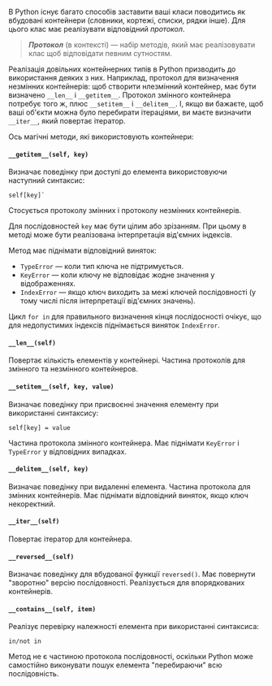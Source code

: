 В Python існує багато способів заставити ваші класи поводитись як вбудовані контейнери (словники, кортежі, списки, рядки інше). Для цього клас має реалізувати відповідний *протокол*.

> ***Протокол*** (в контексті) — набір методів, який має реалізовувати клас щоб відповідати певним сутностям.

Реалізація довільних контейнерних типів в Python призводить до використання деяких з них. Наприклад, протокол для визначення незмінних контейнерів: щоб створити нлезмінний контейнер, має бути визначено `__len__` і `__getitem__`. Протокол змінного контейнера потребує того ж, плюс `__setitem__` і `__delitem__`. І, якщо ви бажаєте, щоб ваші об'єкти можна було перебирати ітераціями, ви маєте визначити `__iter__`, який повертає ітератор. 

Ось магічні методи, які використовують контейнери:

#### `__getitem__(self, key)`

Визначає поведінку при доступі до елемента використовуючи наступний синтаксис: 

	self[key]`
	
Стосується протоколу змінних і протоколу незмінних контейнерів. 

Для послідовностей `key` має бути цілим або зрізанням. При цьому в методі може бути реалізована інтерпретація від'ємних індексів. 

Метод має піднімати відповідний виняток: 

- `TypeError` — коли тип ключа не підтримується.
- `KeyError` — коли ключу не відповідає жодне значення у відображеннях.
- `IndexError` — якщо ключ виходить за межі ключей послідовності (у тому числі після інтерпретації від'ємних значень).

Цикл `for in` для правильного визначення кінця послідосності очікує, що для недопустимих індексів піднімається виняток `IndexError`.

#### `__len__(self)`

Повертає кількість елементів у контейнері. Частина протоколів для змінного та незмінного  контейнеров.

#### `__setitem__(self, key, value)`

Визначає поведінку при присвоєнні значення елементу при використанні синтаксису:

	self[key] = value
	
Частина протокола змінного контейнера. Має піднімати `KeyError` і `TypeError` у відповідних випадках.

#### `__delitem__(self, key)`

Визначає поведінку при видаленні елемента. Частина протокола для змінних контейнерів. Має піднімати відповідний виняток, якщо ключ некоректний.

#### `__iter__(self)`

Повертає ітератор для контейнера.

#### `__reversed__(self)`

Визначає поведінку для вбудованої функції `reversed()`. Має повернути "зворотню" версію послідовності. Реалізується для впорядкованих контейнерів.

#### `__contains__(self, item)`

Реалізує перевірку належності елемента при використанні синтаксиса:
	
	in/not in
	
Метод не є частиною протокола послідовності, оскільки Python може самостійно виконувати пошук елемента "перебираючи" всю послідовність.
















